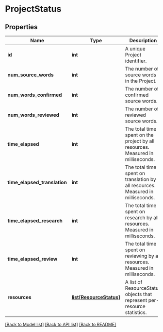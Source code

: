 # ProjectStatus

## Properties
Name | Type | Description | Notes
------------ | ------------- | ------------- | -------------
**id** | **int** | A unique Project identifier. | [optional] 
**num_source_words** | **int** | The number of source words in the Project. | [optional] 
**num_words_confirmed** | **int** | The number of confirmed source words. | [optional] 
**num_words_reviewed** | **int** | The number of reviewed source words. | [optional] 
**time_elapsed** | **int** | The total time spent on the project by all resources. Measured in milliseconds. | [optional] 
**time_elapsed_translation** | **int** | The total time spent on translation by all resources. Measured in milliseconds. | [optional] 
**time_elapsed_research** | **int** | The total time spent on research by all resources. Measured in milliseconds. | [optional] 
**time_elapsed_review** | **int** | The total time spent on reviewing by all resources. Measured in milliseconds. | [optional] 
**resources** | [**list[ResourceStatus]**](ResourceStatus.md) | A list of ResourceStatus objects that represent per-resource statistics. | [optional] 

[[Back to Model list]](../README.md#documentation-for-models) [[Back to API list]](../README.md#documentation-for-api-endpoints) [[Back to README]](../README.md)

